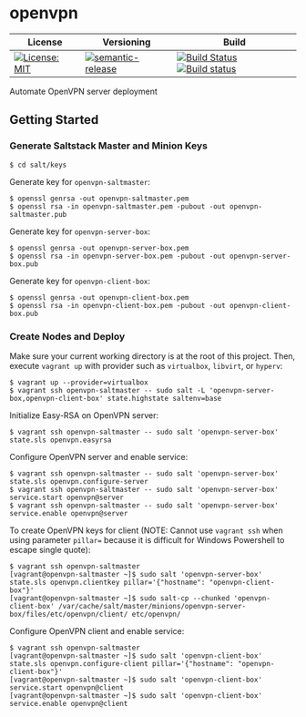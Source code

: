 # openvpn

| License | Versioning | Build |
| ------- | ---------- | ----- |
| [![License: MIT](https://img.shields.io/badge/License-MIT-yellow.svg)](https://opensource.org/licenses/MIT) | [![semantic-release](https://img.shields.io/badge/%20%20%F0%9F%93%A6%F0%9F%9A%80-semantic--release-e10079.svg)](https://github.com/semantic-release/semantic-release) | [![Build Status](https://travis-ci.com/extra2000/openvpn.svg?branch=master)](https://travis-ci.com/extra2000/openvpn) [![Build status](https://ci.appveyor.com/api/projects/status/xwl74yxorjweclgo/branch/master?svg=true)](https://ci.appveyor.com/project/nikAizuddin/openvpn/branch/master) |

Automate OpenVPN server deployment


## Getting Started


### Generate Saltstack Master and Minion Keys

```
$ cd salt/keys
```

Generate key for `openvpn-saltmaster`:
```
$ openssl genrsa -out openvpn-saltmaster.pem
$ openssl rsa -in openvpn-saltmaster.pem -pubout -out openvpn-saltmaster.pub
```

Generate key for `openvpn-server-box`:
```
$ openssl genrsa -out openvpn-server-box.pem
$ openssl rsa -in openvpn-server-box.pem -pubout -out openvpn-server-box.pub
```

Generate key for `openvpn-client-box`:
```
$ openssl genrsa -out openvpn-client-box.pem
$ openssl rsa -in openvpn-client-box.pem -pubout -out openvpn-client-box.pub
```


### Create Nodes and Deploy

Make sure your current working directory is at the root of this project. Then, execute `vagrant up` with provider such as `virtualbox`, `libvirt`, or `hyperv`:
```
$ vagrant up --provider=virtualbox
$ vagrant ssh openvpn-saltmaster -- sudo salt -L 'openvpn-server-box,openvpn-client-box' state.highstate saltenv=base
```

Initialize Easy-RSA on OpenVPN server:
```
$ vagrant ssh openvpn-saltmaster -- sudo salt 'openvpn-server-box' state.sls openvpn.easyrsa
```

Configure OpenVPN server and enable service:
```
$ vagrant ssh openvpn-saltmaster -- sudo salt 'openvpn-server-box' state.sls openvpn.configure-server
$ vagrant ssh openvpn-saltmaster -- sudo salt 'openvpn-server-box' service.start openvpn@server
$ vagrant ssh openvpn-saltmaster -- sudo salt 'openvpn-server-box' service.enable openvpn@server
```

To create OpenVPN keys for client (NOTE: Cannot use `vagrant ssh` when using parameter `pillar=` because it is difficult for Windows Powershell to escape single quote):
```
$ vagrant ssh openvpn-saltmaster
[vagrant@openvpn-saltmaster ~]$ sudo salt 'openvpn-server-box' state.sls openvpn.clientkey pillar='{"hostname": "openvpn-client-box"}'
[vagrant@openvpn-saltmaster ~]$ sudo salt-cp --chunked 'openvpn-client-box' /var/cache/salt/master/minions/openvpn-server-box/files/etc/openvpn/client/ etc/openvpn/
```

Configure OpenVPN client and enable service:
```
$ vagrant ssh openvpn-saltmaster
[vagrant@openvpn-saltmaster ~]$ sudo salt 'openvpn-client-box' state.sls openvpn.configure-client pillar='{"hostname": "openvpn-client-box"}'
[vagrant@openvpn-saltmaster ~]$ sudo salt 'openvpn-client-box' service.start openvpn@client
[vagrant@openvpn-saltmaster ~]$ sudo salt 'openvpn-client-box' service.enable openvpn@client
```
